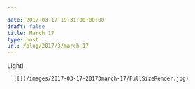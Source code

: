 ```yaml
---

date: 2017-03-17 19:31:00+00:00
draft: false
title: March 17
type: post
url: /blog/2017/3/march-17
---
```


Light! 


  
      ![](/images/2017-03-17-20173march-17/FullSizeRender.jpg)


